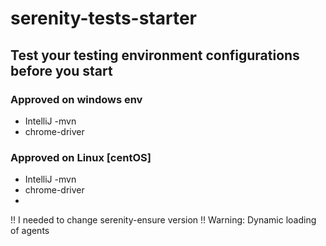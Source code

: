 # serenity-tests-starter

## Test your testing environment configurations before you start

### Approved on windows env
* IntelliJ -mvn
* chrome-driver
### Approved on Linux [centOS] 
* IntelliJ -mvn
* chrome-driver
* 
!! I needed to change serenity-ensure version
!! Warning: Dynamic loading of agents

